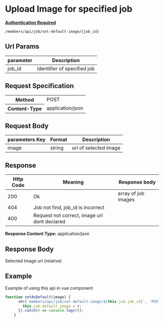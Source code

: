 # Upload Image for specified job

[**Authentication Required**](link-to-authentication)

```URL
/members/api/job/set-default-image/{job_id}
```

## Url Params
parameter|Description
---|---
job_id| Identifier of specified job

## Request Specification
<table>
<tr>
<th>Method</th>
<td>POST</td>
</tr>
<tr>
<th>Content-Type</th>
<td>application/json</td>
</tr>
</table>

## Request Body
parameters Key | Format | Description
---|---|---
image | string | url of selected image


## Response


Http Code| Meaning|Response body
---|---|---
200|Ok|array of job images
404|Job not find, job_id is incorrect|
400|Request not correct, image url dont declared

**Response Content Type:** 
application/json

## Response Body
Selected Image url (relative)


## Example
Example of using this api in vue component

```javascript
function setAsDefault(image) {
      xhr(`members/api/job/set-default-image/${this.job.job_id}`, 'POST', {image}).then(r => {
        this.job.default_image = r;
      }).catch(r => console.log(r));
    }
```

